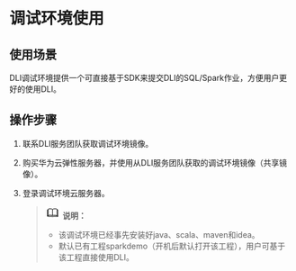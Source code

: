 # 调试环境使用<a name="dli_01_0392"></a>

## 使用场景<a name="section1530174654918"></a>

DLI调试环境提供一个可直接基于SDK来提交DLI的SQL/Spark作业，方便用户更好的使用DLI。

## 操作步骤<a name="section791010399501"></a>

1.  联系DLI服务团队获取调试环境镜像。
2.  购买华为云弹性服务器，并使用从DLI服务团队获取的调试环境镜像（共享镜像）。
3.  登录调试环境云服务器。

    >![](public_sys-resources/icon-note.gif) **说明：**   
    >-   该调试环境已经事先安装好java、scala、maven和idea。  
    >-   默认已有工程sparkdemo（开机后默认打开该工程），用户可基于该工程直接使用DLI。  



